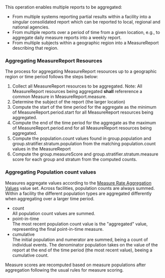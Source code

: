 This operation enables multiple reports to be aggregated:
* From multiple systems reporting partial results within a facility into a singular consolidated report which can be reported to local, regional and national agencies.
* From multiple reports over a period of time from a given location, e.g., to aggregate daily measure reports into a weekly report.
* From multiple subjects within a geographic region into a MeasureReport describing that region.


### Aggregating MeasureReport Resources
The process for aggregating MeasureReport resources up to a geographic region or time period
follows the steps below:

1. Collect all MeasureReport resources to be aggregated.
   Note: All MeasureReport resources being aggregated **shall** refererence a common Measure in MeasureReport.measure.
2. Determine the subject of the report (the larger location)
3. Compute the start of the time period for the aggregate as the minimum of MeasureReport.period.start for all MeasureReport resources being aggregated.
4. Compute the end of the time period for the aggregate as the maximum of MeasureReport.period.end for all MeasureReport resources being aggregated.
5. Compute the population.count values found in group.population and group.stratifier.stratum.population from the matching population.count values in
the MeasureReport
6. Compute the group.measureScore and group.stratifier.stratum.measure score for each group and stratum from the computed counts.

### Aggregating Population count values
Measures aggregate values according to the [Measure Rate Aggregation Values](ValueSet-MeasureRateAggregationValues.html) value set.
Across facilities, population counts are always summed. Within a facility the different population types are aggregated differently when
aggregating over a larger time period.

* count<br/>
  All population count values are summed.
* point-in-time<br/>
  The most recent population count value is the "aggregated" value, representing the final point-in-time
  measure.
* cumulative<br/>
  The initial population and numerator are summed, being a count of individual events.
  The denominator population takes on the value of the report at the end of the time period (the most recent value), beeing a cumulative count.

Measure scores are recomputed based on measure populations after aggregation following the usual rules for measure scoring.
